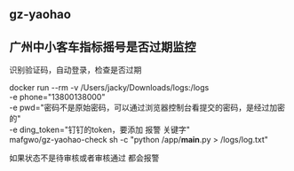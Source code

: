 ## gz-yaohao
## 广州中小客车指标摇号是否过期监控
识别验证码，自动登录，检查是否过期

docker run --rm -v /Users/jacky/Downloads/logs:/logs \
 -e phone="13800138000" \
 -e pwd="密码不是原始密码，可以通过浏览器控制台看提交的密码，是经过加密的" \
 -e ding_token="钉钉的token，要添加 报警 关键字" \
 mafgwo/gz-yaohao-check sh -c "python /app/__main__.py > /logs/log.txt"

 
 如果状态不是待审核或者审核通过 都会报警

